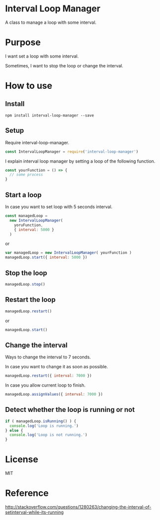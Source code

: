 # Interval Loop Manager
A class to manage a loop with some interval.

# Purpose
I want set a loop with some interval.

Sometimes, I want to stop the loop or change the interval.

# How to use

## Install
```
npm install interval-loop-manager --save
```

## Setup

Require interval-loop-manager.

```js
const IntervalLoopManager = require('interval-loop-manager')
```

I explain interval loop manager by setting a loop of the following function.

```js
const yourFunction = () => {
  // some process
}
```

## Start a loop

In case you want to set loop with 5 seconds interval.

```js
const managedLoop =
  new IntervalLoopManager(
    yoruFunction,
    { interval: 5000 }
  )
```

or

```js
var managedLoop = new IntervalLoopManager( yourFunction )
managedLoop.start({ interval: 5000 })
```

## Stop the loop

```js
managedLoop.stop()
```

## Restart the loop

```js
managedLoop.restart()
```

or

```js
managedLoop.start()
```

## Change the interval

Ways to change the interval to 7 seconds.

In case you want to change it as soon as possible.

```js
managedLoop.restart({ interval: 7000 })
```

In case you allow current loop to finish.

```js
managedLoop.assignValues({ interval: 7000 })
```

## Detect whether the loop is running or not

```js
if ( managedLoop.isRunning() ) {
  console.log('Loop is running.')
} else {
  console.log('Loop is not running.')
}
```

# License
MIT

# Reference
http://stackoverflow.com/questions/1280263/changing-the-interval-of-setinterval-while-its-running
